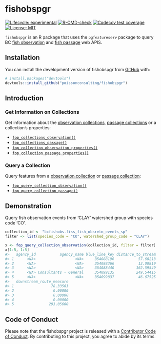 
<!-- README.md is generated from README.Rmd. Please edit that file -->

# fishobspgr

<!-- badges: start -->

[![Lifecycle:
experimental](https://img.shields.io/badge/lifecycle-experimental-orange.svg)](https://lifecycle.r-lib.org/articles/stages.html#experimental)
[![R-CMD-check](https://github.com/poissonconsulting/fishobspgr/workflows/R-CMD-check/badge.svg)](https://github.com/poissonconsulting/fishobspgr/actions)
[![Codecov test
coverage](https://codecov.io/gh/poissonconsulting/fishobspgr/branch/main/graph/badge.svg)](https://app.codecov.io/gh/poissonconsulting/fishobspgr?branch=main)
[![License:
MIT](https://img.shields.io/badge/License-MIT-green.svg)](https://opensource.org/licenses/MIT)
<!-- badges: end -->

`fishobspgr` is an R package that uses the `pgfeatureserv` package to
query BC [fish observation](https://features.hillcrestgeo.ca/bcfishobs/)
and [fish passage](https://features.hillcrestgeo.ca/bcfishpass/) web
APIS.

## Installation

You can install the development version of fishobspgr from
[GitHub](https://github.com/) with:

``` r
# install.packages("devtools")
devtools::install_github("poissonconsulting/fishobspgr")
```

## Introduction

### Get Information on Collections

Get information about the [observation
collections](https://features.hillcrestgeo.ca/bcfishobs/), [passage
collections](https://features.hillcrestgeo.ca/bcfishpass/) or a
collection’s properties:

-   [`fop_collections_observation()`](https://poissonconsulting.github.io/fishobspgr/reference/fop_collections_observation.html)  
-   [`fop_collections_passage()`](https://poissonconsulting.github.io/fishobspgr/reference/fop_collections_passage.html)  
-   [`fop_collection_observation_properties()`](https://poissonconsulting.github.io/fwapgr/reference/fop_collection_observation_properties.html)  
-   [`fop_collection_passage_properties()`](https://poissonconsulting.github.io/fwapgr/reference/fop_collection_passage_properties.html)

### Query a Collection

Query features from a [observation
collection](https://features.hillcrestgeo.ca/bcfishobs/collections.html)
or [passage
collection](https://features.hillcrestgeo.ca/bcfishpass/collections.html):

-   [`fop_query_collection_observation()`](https://poissonconsulting.github.io/fishobspgr/reference/fop_query_collection_observation.html)  
-   [`fop_query_collection_passage()`](https://poissonconsulting.github.io/fishobspgr/reference/fop_query_collection_passage.html)

## Demonstration

Query fish observation events from ‘CLAY’ watershed group with species
code ‘CO’.

``` r
collection_id <- "bcfishobs.fiss_fish_obsrvtn_events_sp"
filter <- list(species_code = "CO", watershed_group_code = "CLAY")

x <- fop_query_collection_observation(collection_id, filter = filter)
x[1:5, 1:5]
#>   agency_id           agency_name blue_line_key distance_to_stream
#> 1      <NA>                  <NA>     354088196           57.68213
#> 2      <NA>                  <NA>     354088366           12.00819
#> 3      <NA>                  <NA>     354088440          162.59549
#> 4      <NA> Consultants - General     354099135          249.54415
#> 5      <NA>                  <NA>     354099837           46.67525
#>   downstream_route_measure
#> 1                 78.33563
#> 2                  0.00000
#> 3                  0.00000
#> 4                  0.00000
#> 5                293.05660
```

## Code of Conduct

Please note that the fishobspgr project is released with a [Contributor
Code of
Conduct](https://contributor-covenant.org/version/2/0/CODE_OF_CONDUCT.html).
By contributing to this project, you agree to abide by its terms.
